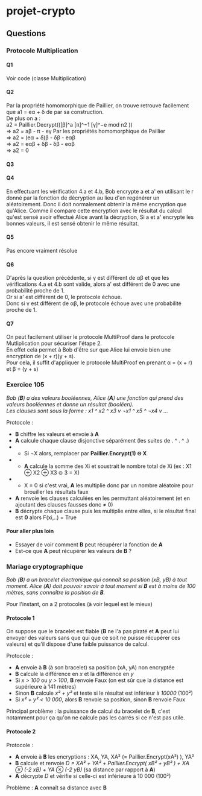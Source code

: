 # projet-crypto

## Questions

### Protocole Multiplication
#### Q1
Voir code (classe Multiplication)

#### Q2
Par la propriété homomorphique de Paillier, on trouve retrouve facilement que a1 = eα + δ de par sa construction.  
De plus on a :  
a2 = Paillier.Decrypt(([β]^a [π]^−1 [γ]^−e mod n2 ))  
=> a2 = aβ - π - eγ    Par les propriétés homomorphique de Paillier  
=> a2 = (eα + δ)β - δβ - eαβ  
=> a2 = eαβ + δβ - δβ - eαβ  
=> a2 = 0

#### Q3


#### Q4
En effectuant les vérification 4.a et 4.b, Bob encrypte a et a' en utilisant le r donné par la fonction de décryption au 
lieu d'en regénérer un aléatoirement. Donc il doit normalement obtenir la même encryption que qu'Alice. Comme il compare
cette encryption avec le résultat du calcul qu'est sensé avoir effectué Alice avant la décryption, Si a et a' encrypte les bonnes valeurs,
il est sensé obtenir le même résultat.

#### Q5
Pas encore vraiment résolue

#### Q6
D'après la question précédente, si γ est différent de αβ et que les vérifications 4.a et 4.b sont valide, alors a' est différent de 0 avec une probabilité proche de 1.  
Or si a' est différent de 0, le protocole échoue.  
Donc si γ est différent de αβ, le protocole échoue avec une probabilité proche de 1.

#### Q7
On peut facilement utiliser le protocole MultiProof dans le protocole Mutliplication pour sécuriser l'étape 2.  
En effet cela permet à Bob d'ếtre sur que Alice lui envoie bien une encryption de (x + r)(y + s).  
Pour cela, il suffit d'appliquer le protocole MultiProof en prenant α = (x + r) et β = (y + s)

### Exercice 105

*Bob (**B**) a des valeurs booléennes, Alice (**A**) une fonction qui prend des valeurs booléennes et donne un résultat (booléen).  
Les clauses sont sous la forme : x1 ^ x2 ^ x3 v ¬x1 ^ x5 ^ ¬x4 v ...*

Protocole :
- **B** chiffre les valeurs et envoie à **A**
- **A** calcule chaque clause disjonctive séparément (les suites de . ^ . ^ .)
- - Si ¬X alors, remplacer par **Paillier.Encrypt(1) ⊝ X**
- - **A** calcule la somme des Xi et soustrait le nombre total de Xi (ex : X1 ⊕ X2 ⊕ X3 ⊝ 3 = X)
- - X = 0 si c'est vrai, **A** les multiplie donc par un nombre aléatoire pour brouiller les résultats faux
- **A** renvoie les clauses calculées en les permuttant aléatoirement (et en ajoutant des clauses fausses donc ≠ 0)
- **B** décrypte chaque clause puis les multiplie entre elles, si le résultat final est **0** alors F(xi,..) = True

#### Pour aller plus loin

- Essayer de voir comment **B** peut récupérer la fonction de **A**
- Est-ce que **A** peut récupérer les valeurs de **B** ?

### Mariage cryptographique

*Bob (**B**) a un bracelet électronique qui connaît sa position (xB, yB) à tout moment. Alice (**A**) doit pouvoir savoir à tout moment si **B** est à moins de 100 mètres, sans connaître la position de **B**.*

Pour l'instant, on a 2 protocoles (à voir lequel est le mieux)

#### Protocole 1

On suppose que le bracelet est fiable (**B** ne l'a pas piraté et **A** peut lui envoyer des valeurs sans que qui que ce soit ne puisse récupérer ces valeurs) et qu'il dispose d'une faible puissance de calcul.

Protocole :
- **A** envoie à **B** (à son bracelet) sa position (xA, yA) non encryptée
- **B** calcule la différence en *x* et la différence en *y*
- Si *x > 100* ou *y > 100*, **B** renvoie Faux (on est sûr que la distance est supérieure à 141 mètres)
- Sinon **B** calcule *x² + y²* et teste si le résultat est inférieur à *10000* (100²)
- Si *x² + y² < 10 000*, alors **B** renvoie sa position, sinon **B** renvoie Faux

Principal problème : la puissance de calcul du bracelet de **B**, c'est notamment pour ça qu'on ne calcule pas les carrés si ce n'est pas utile.

#### Protocole 2

Protocole :
- **A** envoie à **B** les encryptions : XA, YA, XA² (= Paillier.Encrypt(xA²) ), YA²
- **B** calcule et renvoie *D = XA² + YA² + Paillier.Encrypt( xB² + yB² ) + XA ⊗ (-2 xB) + YA ⊗ (-2 yB)* (sa distance par rapport à **A**)
- **A** décrypte *D* et vérifie si celle-ci est inférieure à 10 000 (100²)

Problème : **A** connaît sa distance avec **B**
